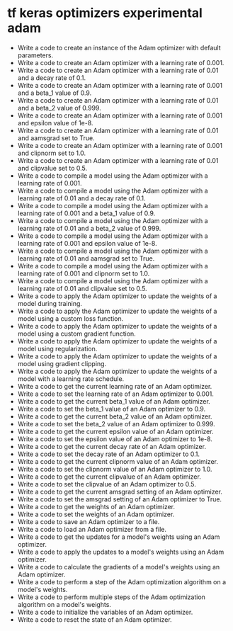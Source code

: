 # tf keras optimizers experimental adam

- Write a code to create an instance of the Adam optimizer with default parameters.
- Write a code to create an Adam optimizer with a learning rate of 0.001.
- Write a code to create an Adam optimizer with a learning rate of 0.01 and a decay rate of 0.1.
- Write a code to create an Adam optimizer with a learning rate of 0.001 and a beta_1 value of 0.9.
- Write a code to create an Adam optimizer with a learning rate of 0.01 and a beta_2 value of 0.999.
- Write a code to create an Adam optimizer with a learning rate of 0.001 and epsilon value of 1e-8.
- Write a code to create an Adam optimizer with a learning rate of 0.01 and aamsgrad set to True.
- Write a code to create an Adam optimizer with a learning rate of 0.001 and clipnorm set to 1.0.
- Write a code to create an Adam optimizer with a learning rate of 0.01 and clipvalue set to 0.5.
- Write a code to compile a model using the Adam optimizer with a learning rate of 0.001.
- Write a code to compile a model using the Adam optimizer with a learning rate of 0.01 and a decay rate of 0.1.
- Write a code to compile a model using the Adam optimizer with a learning rate of 0.001 and a beta_1 value of 0.9.
- Write a code to compile a model using the Adam optimizer with a learning rate of 0.01 and a beta_2 value of 0.999.
- Write a code to compile a model using the Adam optimizer with a learning rate of 0.001 and epsilon value of 1e-8.
- Write a code to compile a model using the Adam optimizer with a learning rate of 0.01 and aamsgrad set to True.
- Write a code to compile a model using the Adam optimizer with a learning rate of 0.001 and clipnorm set to 1.0.
- Write a code to compile a model using the Adam optimizer with a learning rate of 0.01 and clipvalue set to 0.5.
- Write a code to apply the Adam optimizer to update the weights of a model during training.
- Write a code to apply the Adam optimizer to update the weights of a model using a custom loss function.
- Write a code to apply the Adam optimizer to update the weights of a model using a custom gradient function.
- Write a code to apply the Adam optimizer to update the weights of a model using regularization.
- Write a code to apply the Adam optimizer to update the weights of a model using gradient clipping.
- Write a code to apply the Adam optimizer to update the weights of a model with a learning rate schedule.
- Write a code to get the current learning rate of an Adam optimizer.
- Write a code to set the learning rate of an Adam optimizer to 0.001.
- Write a code to get the current beta_1 value of an Adam optimizer.
- Write a code to set the beta_1 value of an Adam optimizer to 0.9.
- Write a code to get the current beta_2 value of an Adam optimizer.
- Write a code to set the beta_2 value of an Adam optimizer to 0.999.
- Write a code to get the current epsilon value of an Adam optimizer.
- Write a code to set the epsilon value of an Adam optimizer to 1e-8.
- Write a code to get the current decay rate of an Adam optimizer.
- Write a code to set the decay rate of an Adam optimizer to 0.1.
- Write a code to get the current clipnorm value of an Adam optimizer.
- Write a code to set the clipnorm value of an Adam optimizer to 1.0.
- Write a code to get the current clipvalue of an Adam optimizer.
- Write a code to set the clipvalue of an Adam optimizer to 0.5.
- Write a code to get the current amsgrad setting of an Adam optimizer.
- Write a code to set the amsgrad setting of an Adam optimizer to True.
- Write a code to get the weights of an Adam optimizer.
- Write a code to set the weights of an Adam optimizer.
- Write a code to save an Adam optimizer to a file.
- Write a code to load an Adam optimizer from a file.
- Write a code to get the updates for a model's weights using an Adam optimizer.
- Write a code to apply the updates to a model's weights using an Adam optimizer.
- Write a code to calculate the gradients of a model's weights using an Adam optimizer.
- Write a code to perform a step of the Adam optimization algorithm on a model's weights.
- Write a code to perform multiple steps of the Adam optimization algorithm on a model's weights.
- Write a code to initialize the variables of an Adam optimizer.
- Write a code to reset the state of an Adam optimizer.